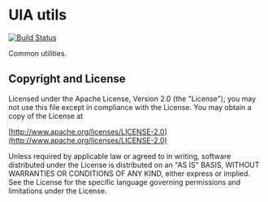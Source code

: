 UIA utils
================

[![Build Status](https://travis-ci.org/gazer2kanlin/uia.utils4j.svg?branch=master)](https://travis-ci.org/gazer2kanlin/uia.utils4j)

Common utilities.

## Copyright and License

Licensed under the Apache License, Version 2.0 (the "License");
you may not use this file except in compliance with the License.
You may obtain a copy of the License at

[http://www.apache.org/licenses/LICENSE-2.0](http://www.apache.org/licenses/LICENSE-2.0)

Unless required by applicable law or agreed to in writing, software
distributed under the License is distributed on an "AS IS" BASIS,
WITHOUT WARRANTIES OR CONDITIONS OF ANY KIND, either express or implied.
See the License for the specific language governing permissions and
limitations under the License.
